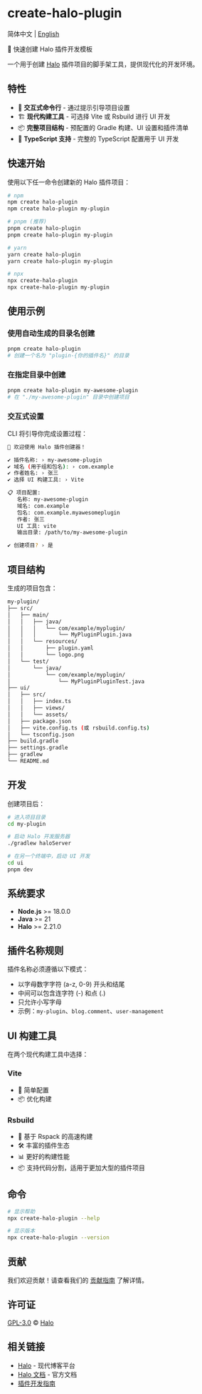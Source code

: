 # create-halo-plugin

简体中文 | [English](README.md)

🚀 快速创建 Halo 插件开发模板

一个用于创建 [Halo](https://www.halo.run) 插件项目的脚手架工具，提供现代化的开发环境。

## 特性

- 🎯 **交互式命令行** - 通过提示引导项目设置
- 🏗️ **现代构建工具** - 可选择 Vite 或 Rsbuild 进行 UI 开发
- 📦 **完整项目结构** - 预配置的 Gradle 构建、UI 设置和插件清单
- 📝 **TypeScript 支持** - 完整的 TypeScript 配置用于 UI 开发

## 快速开始

使用以下任一命令创建新的 Halo 插件项目：

```bash
# npm
npm create halo-plugin
npm create halo-plugin my-plugin

# pnpm (推荐)
pnpm create halo-plugin
pnpm create halo-plugin my-plugin

# yarn
yarn create halo-plugin
yarn create halo-plugin my-plugin

# npx
npx create-halo-plugin
npx create-halo-plugin my-plugin
```

## 使用示例

### 使用自动生成的目录名创建

```bash
pnpm create halo-plugin
# 创建一个名为 "plugin-{你的插件名}" 的目录
```

### 在指定目录中创建

```bash
pnpm create halo-plugin my-awesome-plugin
# 在 "./my-awesome-plugin" 目录中创建项目
```

### 交互式设置

CLI 将引导你完成设置过程：

```bash
🚀 欢迎使用 Halo 插件创建器！

✔ 插件名称: › my-awesome-plugin
✔ 域名 (用于组和包名): › com.example
✔ 作者姓名: › 张三
✔ 选择 UI 构建工具: › Vite

📋 项目配置:
   名称: my-awesome-plugin
   域名: com.example
   包名: com.example.myawesomeplugin
   作者: 张三
   UI 工具: vite
   输出目录: /path/to/my-awesome-plugin

✔ 创建项目? › 是
```

## 项目结构

生成的项目包含：

```bash
my-plugin/
├── src/
│   ├── main/
│   │   ├── java/
│   │   │   └── com/example/myplugin/
│   │   │       └── MyPluginPlugin.java
│   │   └── resources/
│   │       ├── plugin.yaml
│   │       └── logo.png
│   └── test/
│       └── java/
│           └── com/example/myplugin/
│               └── MyPluginPluginTest.java
├── ui/
│   ├── src/
│   │   ├── index.ts
│   │   ├── views/
│   │   └── assets/
│   ├── package.json
│   ├── vite.config.ts (或 rsbuild.config.ts)
│   └── tsconfig.json
├── build.gradle
├── settings.gradle
├── gradlew
└── README.md
```

## 开发

创建项目后：

```bash
# 进入项目目录
cd my-plugin

# 启动 Halo 开发服务器
./gradlew haloServer

# 在另一个终端中，启动 UI 开发
cd ui
pnpm dev
```

## 系统要求

- **Node.js** >= 18.0.0
- **Java** >= 21
- **Halo** >= 2.21.0

## 插件名称规则

插件名称必须遵循以下模式：

- 以字母数字字符 (a-z, 0-9) 开头和结尾
- 中间可以包含连字符 (-) 和点 (.)
- 只允许小写字母
- 示例：`my-plugin`、`blog.comment`、`user-management`

## UI 构建工具

在两个现代构建工具中选择：

### Vite

- 🔧 简单配置
- 📦 优化构建

### Rsbuild

- 🚀 基于 Rspack 的高速构建
- 🛠️ 丰富的插件生态
- 📊 更好的构建性能
- 📦 支持代码分割，适用于更加大型的插件项目

## 命令

```bash
# 显示帮助
npx create-halo-plugin --help

# 显示版本
npx create-halo-plugin --version
```

## 贡献

我们欢迎贡献！请查看我们的 [贡献指南](CONTRIBUTING.md) 了解详情。

## 许可证

[GPL-3.0](LICENSE) © [Halo](https://github.com/halo-dev)

## 相关链接

- [Halo](https://halo.run) - 现代博客平台
- [Halo 文档](https://docs.halo.run) - 官方文档
- [插件开发指南](https://docs.halo.run/developer-guide/plugin/introduction)